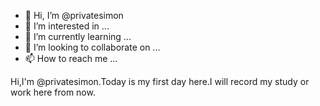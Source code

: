 - 👋 Hi, I’m @privatesimon
- 👀 I’m interested in ...
- 🌱 I’m currently learning ...
- 💞️ I’m looking to collaborate on ...
- 📫 How to reach me ...

Hi,I'm @privatesimon.Today is my first day here.I will record my study or work here from now.
<!---
privatesimon/privatesimon is a ✨ special ✨ repository because its `README.md` (this file) appears on your GitHub profile.
You can click the Preview link to take a look at your changes.
--->
